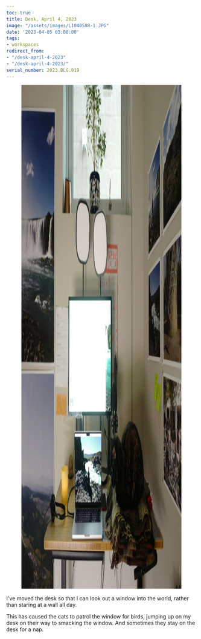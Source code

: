 ```yaml
---
toc: true
title: Desk, April 4, 2023
image: "/assets/images/L1040588-1.JPG"
date: '2023-04-05 03:08:00'
tags:
- workspaces
redirect_from:
- "/desk-april-4-2023"
- "/desk-april-4-2023/"
serial_number: 2023.BLG.019
---
```

<figure class="kg-card kg-image-card kg-width-full"><img src="/assets/images/L1040588.JPG" class="kg-image" alt  width="2000" height="1333" ></figure>

I've moved the desk so that I can look out a window into the world, rather than staring at a wall all day.

This has caused the cats to patrol the window for birds, jumping up on my desk on their way to smacking the window. And sometimes they stay on the desk for a nap.

